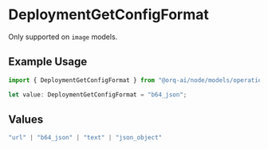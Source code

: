 # DeploymentGetConfigFormat

Only supported on `image` models.

## Example Usage

```typescript
import { DeploymentGetConfigFormat } from "@orq-ai/node/models/operations";

let value: DeploymentGetConfigFormat = "b64_json";
```

## Values

```typescript
"url" | "b64_json" | "text" | "json_object"
```